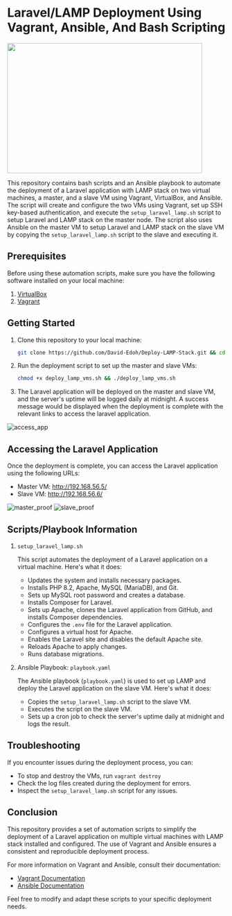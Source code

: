 # Laravel/LAMP Deployment Using Vagrant, Ansible, And Bash Scripting
<img src="https://github.com/David-Edoh/Deploy-LAMP-Stack/assets/45123163/7e2aa977-08a0-4a0b-a0c9-959ebcb55cf4" align="center" height="300" width="450" >

This repository contains bash scripts and an Ansible playbook to automate the deployment of a Laravel application with LAMP stack on two virtual machines, a master, and a slave VM using Vagrant, VirtualBox, and Ansible.
The script will create and configure the two VMs using Vagrant, set up SSH key-based authentication, and execute the `setup_laravel_lamp.sh` script to setup Laravel and LAMP stack on the master node. The script also uses Ansible on the master VM to setup Laravel and LAMP stack on the slave VM by copying the `setup_laravel_lamp.sh` script to the slave and executing it.
## Prerequisites

Before using these automation scripts, make sure you have the following software installed on your local machine:

1. [VirtualBox](https://www.virtualbox.org/)
2. [Vagrant](https://www.vagrantup.com/)

## Getting Started

1. Clone this repository to your local machine:

    ```bash
    git clone https://github.com/David-Edoh/Deploy-LAMP-Stack.git && cd Deploy-LAMP-Stack
    ```

2. Run the deployment script to set up the master and slave VMs:

    ```bash
    chmod +x deploy_lamp_vms.sh && ./deploy_lamp_vms.sh
    ```

3. The Laravel application will be deployed on the master and slave VM, and the server's uptime will be logged daily at midnight. A success message would be displayed when the deployment is complete with the relevant links to access the laravel application.

![access_app](https://github.com/David-Edoh/Deploy-LAMP-Stack/assets/45123163/f92bd588-6a6a-417c-ba73-193ffb9f9c3f)

## Accessing the Laravel Application

Once the deployment is complete, you can access the Laravel application using the following URLs:

- Master VM: http://192.168.56.5/
- Slave VM: http://192.168.56.6/

![master_proof](https://github.com/David-Edoh/Deploy-LAMP-Stack/assets/45123163/cc5a1b81-d157-457a-938d-2876f1704874)
![slave_proof](https://github.com/David-Edoh/Deploy-LAMP-Stack/assets/45123163/10139458-9325-4b68-8fc9-5308f8bca152)

## Scripts/Playbook Information
1. `setup_laravel_lamp.sh`

    This script automates the deployment of a Laravel application on a virtual machine. Here's what it does:
    
    - Updates the system and installs necessary packages.
    - Installs PHP 8.2, Apache, MySQL (MariaDB), and Git.
    - Sets up MySQL root password and creates a database.
    - Installs Composer for Laravel.
    - Sets up Apache, clones the Laravel application from GitHub, and installs Composer dependencies.
    - Configures the `.env` file for the Laravel application.
    - Configures a virtual host for Apache.
    - Enables the Laravel site and disables the default Apache site.
    - Reloads Apache to apply changes.
    - Runs database migrations.

2. Ansible Playbook: `playbook.yaml`

    The Ansible playbook (`playbook.yaml`) is used to set up LAMP and deploy the Laravel application on the slave VM. Here's what it does:
    
    - Copies the `setup_laravel_lamp.sh` script to the slave VM.
    - Executes the script on the slave VM.
    - Sets up a cron job to check the server's uptime daily at midnight and logs the result.

## Troubleshooting

If you encounter issues during the deployment process, you can:
- To stop and destroy the VMs, run `vagrant destroy`
- Check the log files created during the deployment for errors.
- Inspect the `setup_laravel_lamp.sh` script for any issues.

## Conclusion

This repository provides a set of automation scripts to simplify the deployment of a Laravel application on multiple virtual machines with LAMP stack installed and configured. The use of Vagrant and Ansible ensures a consistent and reproducible deployment process.

For more information on Vagrant and Ansible, consult their documentation:

- [Vagrant Documentation](https://www.vagrantup.com/docs)
- [Ansible Documentation](https://docs.ansible.com/ansible/latest/index.html)

Feel free to modify and adapt these scripts to your specific deployment needs.
